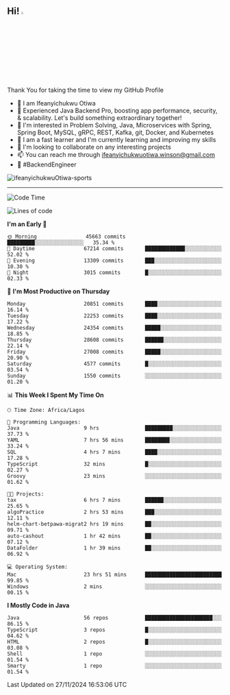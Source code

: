 <!-- BLOG-POST-LIST:START --><!-- BLOG-POST-LIST:END -->

## Hi! <img src="https://media.giphy.com/media/hvRJCLFzcasrR4ia7z/giphy.gif" width="4%"> 

Thank You for taking the time to view my GitHub Profile

- 👋 I am Ifeanyichukwu Otiwa
- 🚀 Experienced Java Backend Pro, boosting app performance, security, & scalability. Let's build something extraordinary together!
- 👀 I'm interested in Problem Solving, Java, Microservices with Spring, Spring Boot, MySQL, gRPC, REST, Kafka, git, Docker, and Kubernetes
- 🌱 I am a fast learner and I'm currently learning and improving my skills
- 💞️ I'm looking to collaborate on any interesting projects
- 📫 You can reach me through ifeanyichukwuotiwa.winson@gmail.com
- 🚀 #BackendEngineer

<p align="left" marginTop="10px"> <img src="https://komarev.com/ghpvc/?username=ifeanyichukwuOtiwa-sports&label=Profile%20views&color=0e75b6&style=for-the-badge" alt="ifeanyichukwuOtiwa-sports" /> </p>

***

<!--START_SECTION:waka-->
![Code Time](http://img.shields.io/badge/Code%20Time-3%2C166%20hrs%2025%20mins-blue)

![Lines of code](https://img.shields.io/badge/From%20Hello%20World%20I%27ve%20Written-32.3%20million%20lines%20of%20code-blue)

**I'm an Early 🐤** 

```text
🌞 Morning                45663 commits       █████████░░░░░░░░░░░░░░░░   35.34 % 
🌆 Daytime                67214 commits       █████████████░░░░░░░░░░░░   52.02 % 
🌃 Evening                13309 commits       ███░░░░░░░░░░░░░░░░░░░░░░   10.30 % 
🌙 Night                  3015 commits        █░░░░░░░░░░░░░░░░░░░░░░░░   02.33 % 
```
📅 **I'm Most Productive on Thursday** 

```text
Monday                   20851 commits       ████░░░░░░░░░░░░░░░░░░░░░   16.14 % 
Tuesday                  22253 commits       ████░░░░░░░░░░░░░░░░░░░░░   17.22 % 
Wednesday                24354 commits       █████░░░░░░░░░░░░░░░░░░░░   18.85 % 
Thursday                 28608 commits       ██████░░░░░░░░░░░░░░░░░░░   22.14 % 
Friday                   27008 commits       █████░░░░░░░░░░░░░░░░░░░░   20.90 % 
Saturday                 4577 commits        █░░░░░░░░░░░░░░░░░░░░░░░░   03.54 % 
Sunday                   1550 commits        ░░░░░░░░░░░░░░░░░░░░░░░░░   01.20 % 
```


📊 **This Week I Spent My Time On** 

```text
🕑︎ Time Zone: Africa/Lagos

💬 Programming Languages: 
Java                     9 hrs               █████████░░░░░░░░░░░░░░░░   37.73 % 
YAML                     7 hrs 56 mins       ████████░░░░░░░░░░░░░░░░░   33.24 % 
SQL                      4 hrs 7 mins        ████░░░░░░░░░░░░░░░░░░░░░   17.28 % 
TypeScript               32 mins             █░░░░░░░░░░░░░░░░░░░░░░░░   02.27 % 
Groovy                   23 mins             ░░░░░░░░░░░░░░░░░░░░░░░░░   01.62 % 

🐱‍💻 Projects: 
tax                      6 hrs 7 mins        ██████░░░░░░░░░░░░░░░░░░░   25.65 % 
algoPractice             2 hrs 53 mins       ███░░░░░░░░░░░░░░░░░░░░░░   12.11 % 
helm-chart-betpawa-migrat2 hrs 19 mins       ██░░░░░░░░░░░░░░░░░░░░░░░   09.71 % 
auto-cashout             1 hr 42 mins        ██░░░░░░░░░░░░░░░░░░░░░░░   07.12 % 
DataFolder               1 hr 39 mins        ██░░░░░░░░░░░░░░░░░░░░░░░   06.92 % 

💻 Operating System: 
Mac                      23 hrs 51 mins      █████████████████████████   99.85 % 
Windows                  2 mins              ░░░░░░░░░░░░░░░░░░░░░░░░░   00.15 % 
```

**I Mostly Code in Java** 

```text
Java                     56 repos            ██████████████████████░░░   86.15 % 
TypeScript               3 repos             █░░░░░░░░░░░░░░░░░░░░░░░░   04.62 % 
HTML                     2 repos             █░░░░░░░░░░░░░░░░░░░░░░░░   03.08 % 
Shell                    1 repo              ░░░░░░░░░░░░░░░░░░░░░░░░░   01.54 % 
Smarty                   1 repo              ░░░░░░░░░░░░░░░░░░░░░░░░░   01.54 % 
```




 Last Updated on 27/11/2024 16:53:06 UTC
<!--END_SECTION:waka-->

<!--
<p align="center">
![trophy](https://github-profile-trophy.vercel.app/?username=ifeanyichukwuOtiwa-sports&theme=onedark) (https://github.com/ryo-ma/github-profile-trophy)
</p>
-->

<!---
ifeanyi-otiwa/ifeanyi-otiwa is a ✨ special ✨ repository because its `README.md` (this file) appears on your GitHub profile.
You can click the Preview link to take a look at your changes.
--->
